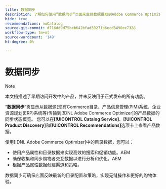 ```yaml
---
title: 数据同步
description: 了解如何使用“数据同步”页面来监控数据摄取到Adobe Commerce Optimizer的情况。
hide: true
recommendations: noCatalog
source-git-commit: d716dd9d75beb642bfad30271b6ecd3490ee7328
workflow-type: tm+mt
source-wordcount: '149'
ht-degree: 0%

---
```


# 数据同步

>[!NOTE]
>
>本文档描述了早期访问开发中的产品，并未反映用于正式发布的所有功能。

“**数据同步**”页显示从数据源(现有Commerce目录、产品信息管理(PIM)系统、企业资源规划(ERP)系统等)传输到[!DNL Adobe Commerce Optimizer]的产品数据的同步状态概览。 您可以在&#x200B;**[!UICONTROL Catalog Service]**、**[!UICONTROL Product Discovery]**&#x200B;和&#x200B;**[!UICONTROL Recommendations]**&#x200B;选项卡上查看产品数据。

使用[!DNL Adobe Commerce Optimizer]中的目录数据，您可以：

- 使用产品属性和目录数据来实现高效的搜索和促销功能。&#x200B;AEM
- 确保收集和同步购物者交互数据以进行分析和优化。&#x200B;AEM
- 根据产品属性数据创建渠道和策略。

数据同步可确保店面反映最新的目录配置和策略，实现无缝操作和更好的购物体验。
